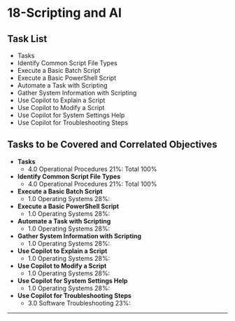 # 18-Scripting and AI

## Task List
- Tasks
- Identify Common Script File Types
- Execute a Basic Batch Script
- Execute a Basic PowerShell Script
- Automate a Task with Scripting
- Gather System Information with Scripting
- Use Copilot to Explain a Script
- Use Copilot to Modify a Script
- Use Copilot for System Settings Help
- Use Copilot for Troubleshooting Steps

## Tasks to be Covered and Correlated Objectives

- **Tasks**  
  - 4.0 Operational Procedures     21%: Total      100%
- **Identify Common Script File Types**  
  - 4.0 Operational Procedures     21%: Total      100%
- **Execute a Basic Batch Script**  
  - 1.0 Operating Systems     28%: 
- **Execute a Basic PowerShell Script**  
  - 1.0 Operating Systems     28%: 
- **Automate a Task with Scripting**  
  - 1.0 Operating Systems     28%: 
- **Gather System Information with Scripting**  
  - 1.0 Operating Systems     28%: 
- **Use Copilot to Explain a Script**  
  - 1.0 Operating Systems     28%: 
- **Use Copilot to Modify a Script**  
  - 1.0 Operating Systems     28%: 
- **Use Copilot for System Settings Help**  
  - 1.0 Operating Systems     28%: 
- **Use Copilot for Troubleshooting Steps**  
  - 3.0 Software Troubleshooting    23%: 

---
